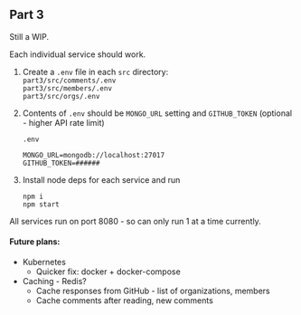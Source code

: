 ## Part 3

Still a WIP.

Each individual service should work.

1. Create a `.env` file in each `src` directory:  
    `part3/src/comments/.env`  
    `part3/src/members/.env`  
    `part3/src/orgs/.env`  
2. Contents of `.env` should be `MONGO_URL` setting and `GITHUB_TOKEN` (optional - higher API rate limit)  

    `.env`  
    ```
    MONGO_URL=mongodb://localhost:27017
    GITHUB_TOKEN=######
    ```
3. Install node deps for each service and run  
    ```
    npm i
    npm start
    ```

All services run on port 8080 - so can only run 1 at a time currently.

#### Future plans:
- Kubernetes
    - Quicker fix: docker + docker-compose
- Caching - Redis?
    - Cache responses from GitHub - list of organizations, members
    - Cache comments after reading, new comments
